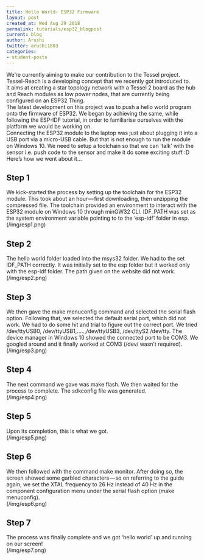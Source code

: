 ```yaml
---
title: Hello World- ESP32 Firmware
layout: post
created_at: Wed Aug 29 2018
permalink: tutorials/esp32_blogpost
current: blog
author: Arushi
twitter: arushi1803
categories:
- student-posts
---
```


We’re currently aiming to make our contribution to the Tessel project. Tessel-Reach is a developing concept that we 
recently got introduced to.<br>
It aims at creating a star topology network with a Tessel 2 board as the hub and Reach modules as low power nodes, 
that are currently being configured on an ESP32 Thing.<br>
The latest development on this project was to push a hello world program onto the firmware of ESP32. We began 
by achieving the same, while following the ESP-IDF tutorial, in order to familiarise ourselves with the 
platform we would be working on.<br>
Connecting the ESP32 module to the laptop was just about plugging it into a USB port via a micro-USB 
cable. But that is not enough to run the module on Windows 10. We need to setup a toolchain so that we can ‘talk’
with the sensor i.e. push code to the sensor and make it do some exciting stuff :D<br>
Here’s how we went about it...<br>
## Step 1
We kick-started the process by setting up the toolchain for the ESP32 module. This took about an hour — first 
downloading, then unzipping the compressed file. The toolchain provided an environment to interact with the ESP32 
module on Windows 10 through minGW32 CLI. IDF_PATH was set as the system environment variable pointing to to the 
‘esp-idf’ folder in esp.<br>
(/img/esp1.png)
## Step 2
The hello world folder loaded into the msys32 folder. We had to the set IDF_PATH correctly. It was initially set 
to the esp folder but it worked only with the esp-idf folder. The path given on the website did not work.<br>
(/img/esp2.png)
## Step 3
We then gave the make menuconfig command and selected the serial flash option. Following that, we selected the default
serial port, which did not work. We had to do some hit and trial to figure out the correct port. We tried /dev/ttyUSB0,
/dev/ttyUSB1,…..,/dev/ttyUSB3, /dev/ttyS2 /dev/tty. The device manager in Windows 10 showed the connected port to be
COM3. We googled around and it finally worked at COM3 (/dev/ wasn’t required).<br>
(/img/esp3.png)
## Step 4
The next command we gave was make flash. We then waited for the process to complete. The sdkconfig file was generated.<br>
(/img/esp4.png)
## Step 5
Upon its completion, this is what we got.<br>
(/img/esp5.png)
## Step 6
We then followed with the command make monitor. After doing so, the screen showed some garbled characters — so on
referring to the guide again, we set the XTAL frequency to 26 Hz instead of 40 Hz in the component configuration 
menu under the serial flash option (make menuconfig).<br>
(/img/esp6.png)
## Step 7
The process was finally complete and we got ‘hello world’ up and running on our screen!<br>
(/img/esp7.png)



